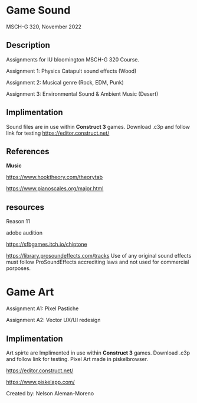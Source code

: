 # Game Sound
MSCH-G 320, November 2022


## Description
Assignments for IU bloomington MSCH-G 320 Course.

Assignment 1: Physics Catapult sound effects (Wood)

Assignment 2: Musical genre (Rock, EDM, Punk)

Assignment 3: Environmental Sound & Ambient Music (Desert)


## Implimentation
Sound files are in use within **Construct 3** games. Download .c3p and follow link for testing
https://editor.construct.net/

## References

**Music**

https://www.hooktheory.com/theorytab

https://www.pianoscales.org/major.html

## resources

Reason 11

adobe audition 

https://sfbgames.itch.io/chiptone

https://library.prosoundeffects.com/tracks
Use of any original sound effects must follow ProSoundEffects accrediting laws and not used for commercial porposes.





# Game Art

Assignment A1: Pixel Pastiche

Assignment A2: Vector UX/UI redesign

## Implimentation
Art spirte are Implimented in use within **Construct 3** games. Download .c3p and follow link for testing. Pixel Art made in piskelbrowser.

https://editor.construct.net/

https://www.piskelapp.com/


Created by: Nelson Aleman-Moreno
